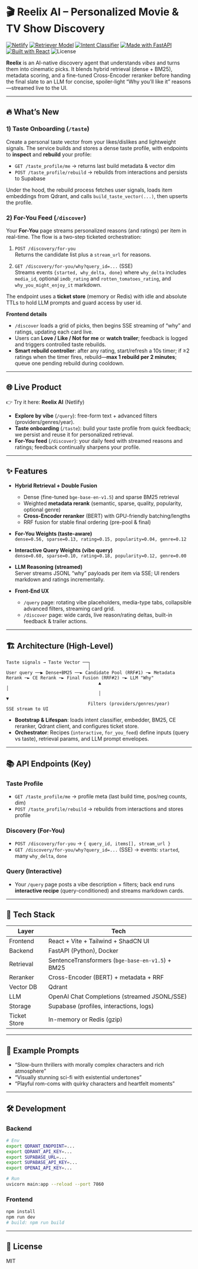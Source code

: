 # 🎬 Reelix AI – Personalized Movie & TV Show Discovery

[![Netlify](https://img.shields.io/badge/Live%20Site-Netlify-42b883?logo=netlify)](https://reelixai.netlify.app/)
[![Retriever Model](https://img.shields.io/badge/Retriever%20Model-HuggingFace-blue?logo=huggingface)](https://huggingface.co/JJTsao/fine-tuned_movie_retriever-bge-base-en-v1.5)
[![Intent Classifier](https://img.shields.io/badge/Intent%20Classifier-HuggingFace-blue?logo=huggingface)](https://huggingface.co/JJTsao/intent-classifier-distilbert-moviebot)
[![Made with FastAPI](https://img.shields.io/badge/API-FastAPI-009688?logo=fastapi)](https://jjtsao-rag-movie-api.hf.space/docs#/)
[![Built with React](https://img.shields.io/badge/Frontend-React-61dafb?logo=react)](https://reelixai.netlify.app/)
![License](https://img.shields.io/github/license/jj-tsao/rag-movie-recommender-app)

**Reelix** is an AI-native discovery agent that understands *vibes* and turns them into cinematic picks. It blends hybrid retrieval (dense + BM25), metadata scoring, and a fine-tuned Cross-Encoder reranker before handing the final slate to an LLM for concise, spoiler-light “Why you’ll like it” reasons—streamed live to the UI.

---

## 🔥 What’s New

### 1) Taste Onboarding (`/taste`)
Create a personal taste vector from your likes/dislikes and lightweight signals. The service builds and stores a dense taste profile, with endpoints to **inspect** and **rebuild** your profile:
- `GET /taste_profile/me` → returns last build metadata & vector dim
- `POST /taste_profile/rebuild` → rebuilds from interactions and persists to Supabase

Under the hood, the rebuild process fetches user signals, loads item embeddings from Qdrant, and calls `build_taste_vector(...)`, then upserts the profile.

### 2) For-You Feed (`/discover`)
Your **For-You** page streams personalized reasons (and ratings) per item in real-time. The flow is a two-step ticketed orchestration:

1) `POST /discovery/for-you`  
   Returns the candidate list plus a `stream_url` for reasons.

2) `GET /discovery/for-you/why?query_id=...` (SSE)  
   Streams events `{started, why_delta, done}` where `why_delta` includes `media_id`, optional `imdb_rating` and `rotten_tomatoes_rating`, and `why_you_might_enjoy_it` markdown.

The endpoint uses a **ticket store** (memory or Redis) with idle and absolute TTLs to hold LLM prompts and guard access by user id.

**Frontend details**
- `/discover` loads a grid of picks, then begins SSE streaming of “why” and ratings, updating each card live.
- Users can **Love / Like / Not for me** or **watch trailer**; feedback is logged and triggers controlled taste rebuilds.
- **Smart rebuild controller**: after any rating, start/refresh a 10s timer; if ≥2 ratings when the timer fires, rebuild—**max 1 rebuild per 2 minutes**; queue one pending rebuild during cooldown.

---

## 🌐 Live Product
👉 Try it here: **Reelix AI** (Netlify)

- **Explore by vibe** (`/query`): free-form text + advanced filters (providers/genres/year).
- **Taste onboarding** (`/taste`): build your taste profile from quick feedback; we persist and reuse it for personalized retrieval.
- **For-You feed** (`/discover`): your daily feed with streamed reasons and ratings; feedback continually sharpens your profile.

---

## ✨ Features

- **Hybrid Retrieval + Double Fusion**
  - Dense (fine-tuned `bge-base-en-v1.5`) and sparse BM25 retrieval
  - Weighted **metadata rerank** (semantic, sparse, quality, popularity, optional genre)
  - **Cross-Encoder reranker** (BERT) with GPU-friendly batching/lengths
  - RRF fusion for stable final ordering (pre-pool & final)

- **For-You Weights (taste-aware)**  
  `dense=0.56, sparse=0.13, rating=0.15, popularity=0.04, genre=0.12`

- **Interactive Query Weights (vibe query)**  
  `dense=0.60, sparse=0.10, rating=0.18, popularity=0.12, genre=0.00`

- **LLM Reasoning (streamed)**  
  Server streams JSONL “why” payloads per item via SSE; UI renders markdown and ratings incrementally.

- **Front-End UX**  
  - `/query` page: rotating vibe placeholders, media-type tabs, collapsible advanced filters, streaming card grid.
  - `/discover` page: wide cards, live reason/rating deltas, built-in feedback & trailer actions.

---

## 🏗️ Architecture (High-Level)

```
Taste signals → Taste Vector ──┐
                               │
User query ──▶ Dense+BM25 ──► Candidate Pool (RRF#1) ─► Metadata Rerank ─► CE Rerank ─► Final Fusion (RRF#2) ─► LLM "Why"
                                   ▲                                                             │
                                   │                                                             ▼
                               Filters (providers/genres/year)                           SSE stream to UI
```

- **Bootstrap & Lifespan**: loads intent classifier, embedder, BM25, CE reranker, Qdrant client, and configures ticket store.
- **Orchestrator**: Recipes (`interactive`, `for_you_feed`) define inputs (query vs taste), retrieval params, and LLM prompt envelopes.

---

## 📚 API Endpoints (Key)

### Taste Profile
- `GET /taste_profile/me` → profile meta (last build time, pos/neg counts, dim)
- `POST /taste_profile/rebuild` → rebuilds from interactions and stores profile

### Discovery (For-You)
- `POST /discovery/for-you` → `{ query_id, items[], stream_url }`
- `GET /discovery/for-you/why?query_id=...` (SSE) → events: `started`, many `why_delta`, `done`

### Query (Interactive)
- Your `/query` page posts a vibe description + filters; back end runs **interactive recipe** (query-conditioned) and streams markdown cards.

---

## 🚀 Tech Stack

| Layer        | Tech |
|-------------|------|
| Frontend | React + Vite + Tailwind + ShadCN UI |
| Backend | FastAPI (Python), Docker |
| Retrieval | SentenceTransformers (`bge-base-en-v1.5`) + BM25 |
| Reranker | Cross-Encoder (BERT) + metadata + RRF |
| Vector DB | Qdrant |
| LLM | OpenAI Chat Completions (streamed JSONL/SSE) |
| Storage | Supabase (profiles, interactions, logs) |
| Ticket Store | In-memory or Redis (gzip) |

---

## 🧪 Example Prompts

- “Slow-burn thrillers with morally complex characters and rich atmosphere”
- “Visually stunning sci-fi with existential undertones”
- “Playful rom-coms with quirky characters and heartfelt moments”

---

## 🛠️ Development

### Backend
```bash
# Env
export QDRANT_ENDPOINT=...
export QDRANT_API_KEY=...
export SUPABASE_URL=...
export SUPABASE_API_KEY=...
export OPENAI_API_KEY=...

# Run
uvicorn main:app --reload --port 7860
```

### Frontend
```bash
npm install
npm run dev
# build: npm run build
```

---

## 📝 License
MIT
